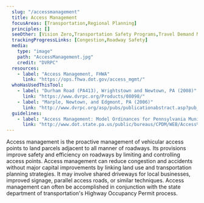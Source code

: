 ```yaml
---
  slug: "/accessmanagement"
  title: Access Management
  focusAreas: [Transportation,Regional Planning]
  principles: []
  seeOther: [Vision Zero,Transportation Safety Programs,Travel Demand Management (TDM)]
  trackingProgressLinks: [Congestion,Roadway Safety]
  media: 
    type: "image"
    path: "AccessManagement.jpg"
    credit: "DVRPC"
  resources: 
    - label: "Access Management, FHWA"
      link: "https://ops.fhwa.dot.gov/access_mgmt/"
  whoHasUsedThisTool: 
    - label: "Durham Road (PA413), Wrightstown and Newtown, PA (2008)"
      link: "https://www.dvrpc.org/Products/08098/"
    - label: "Marple, Newtown, and Edgmont, PA (2006)"
      link: "http://www.dvrpc.org/asp/pubs/publicationabstract.asp?pub_id=05029"
  guidelines: 
    - label: "Access Management: Model Ordinances for Pennsylvania Municipalities Handbook, PennDOT"
      link: "http://www.dot.state.pa.us/public/bureaus/CPDM/WEB/Access%20Management%20Model%20Ordinances%20for%20PA%20Municipalities.pdf"
---
```


Access management is the proactive management of vehicular access points to land parcels adjacent to all manner of roadways. Its provisions improve safety and efficiency on roadways by limiting and controlling access points. Access management can reduce congestion and accidents without major capital improvements by linking land use and transportation planning strategies. It may involve shared driveways for local businesses, improved signage, parallel access roads, or similar techniques. Access management can often be accomplished in conjunction with the state department of transportation's Highway Occupancy Permit process.

